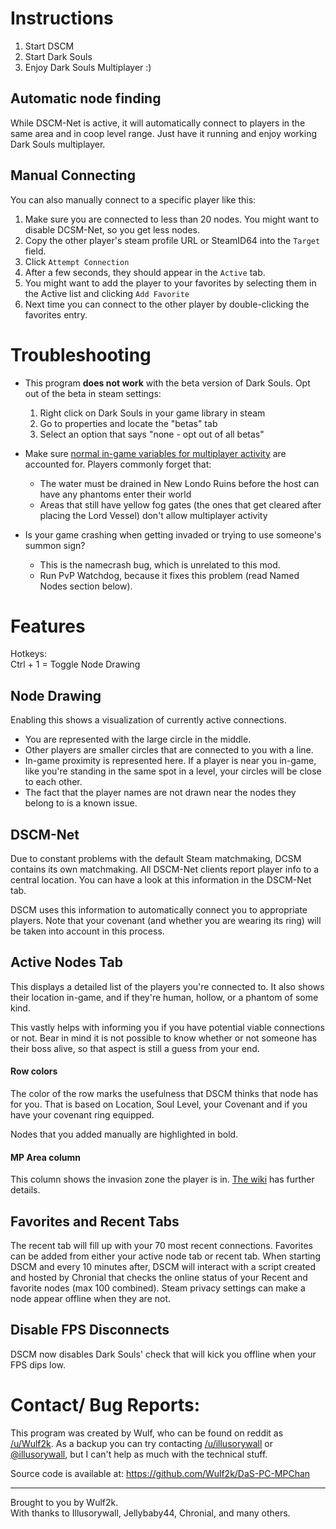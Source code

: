 Instructions
============

1. Start DSCM
2. Start Dark Souls
3. Enjoy Dark Souls Multiplayer :)

Automatic node finding
----------------------
While DSCM-Net is active, it will automatically connect to players in the same
area and in coop level range. Just have it running and enjoy working Dark Souls
multiplayer.

Manual Connecting
-----------------
You can also manually connect to a specific player like this:
1. Make sure you are connected to less than 20 nodes. You might want to disable
   DCSM-Net, so you get less nodes.
2. Copy the other player's steam profile URL or SteamID64 into the `Target` field.
3. Click `Attempt Connection`
4. After a few seconds, they should appear in the `Active` tab.
5. You might want to add the player to your favorites by selecting them in the
   Active list and clicking `Add Favorite`
6. Next time you can connect to the other player by double-clicking the
   favorites entry.


Troubleshooting
===============

* This program **does not work** with the beta version of Dark Souls. Opt out of
  the beta in steam settings:

	1. Right click on Dark Souls in your game library in steam
	2. Go to properties and locate the "betas" tab 
	3. Select an option that says "none - opt out of all betas"

* Make sure [normal in-game variables for multiplayer
  activity](http://darksouls.wikidot.com/co-op) are accounted for. Players
  commonly forget that:

    * The water must be drained in New Londo Ruins before the host can have any
      phantoms enter their world
    * Areas that still have yellow fog gates (the ones that get cleared after
      placing the Lord Vessel) don't allow multiplayer activity

* Is your game crashing when getting invaded or trying to use someone's summon sign? 

	* This is the namecrash bug, which is unrelated to this mod. 
	* Run PvP Watchdog, because it fixes this problem (read Named Nodes section below).

Features
========

Hotkeys:  
Ctrl + 1 = Toggle Node Drawing

Node Drawing
------------
Enabling this shows a visualization of currently active connections. 

* You are represented with the large circle in the middle. 
* Other players are smaller circles that are connected to you with a line.
* In-game proximity is represented here. If a player is near you in-game, like
  you're standing in the same spot in a level, your circles will be close to
  each other.
* The fact that the player names are not drawn near the nodes they belong to is
  a known issue.

DSCM-Net
--------
Due to constant problems with the default Steam matchmaking, DCSM contains its
own matchmaking. All DSCM-Net clients report player info to a central location.
You can have a look at this information in the DSCM-Net tab.

DSCM uses this information to automatically connect you to appropriate players.
Note that your covenant (and whether you are wearing its ring) will be taken
into account in this process.


Active Nodes Tab
----------------
This displays a detailed list of the players you're connected to. It also shows
their location in-game, and if they're human, hollow, or a phantom of some kind. 

This vastly helps with informing you if you have potential viable connections or
not. Bear in mind it is not possible to know whether or not someone has their
boss alive, so that aspect is still a guess from your end.

#### Row colors

The color of the row marks the usefulness that DSCM thinks that node has for
you. That is based on Location, Soul Level, your Covenant and if you have your
covenant ring equipped.

Nodes that you added manually are highlighted in bold.

#### MP Area column

This column shows the invasion zone the player is in. [The wiki](http://darksouls.wikidot.com/invasion-spawn-locations)
has further details.


Favorites and Recent Tabs
-------------------------
The recent tab will fill up with your 70 most recent connections. Favorites can
be added from either your active node tab or recent tab.
When starting DSCM and every 10 minutes after, DSCM will interact with a script
created and hosted by Chronial that checks the online status of your Recent and
favorite nodes (max 100 combined). Steam privacy settings can make a node appear
offline when they are not.


Disable FPS Disconnects
-----------------------

DSCM now disables Dark Souls' check that will kick you offline when your FPS dips
low.


Contact/ Bug Reports:
=====================

This program was created by Wulf, who can be found on reddit as
[/u/Wulf2k](https://www.reddit.com/u/wulf2k).
As a backup you can try contacting [/u/illusorywall](https://www.reddit.com/u/illusorywall)
or [@illusorywall](https://twitter.com/illusorywall), but I can't help as much
with the technical stuff.

Source code is available at: <https://github.com/Wulf2k/DaS-PC-MPChan>

- - - - - - - - - - - - - - - - - - - - - - - -
Brought to you by Wulf2k.  
With thanks to Illusorywall, Jellybaby44, Chronial, and many others.
